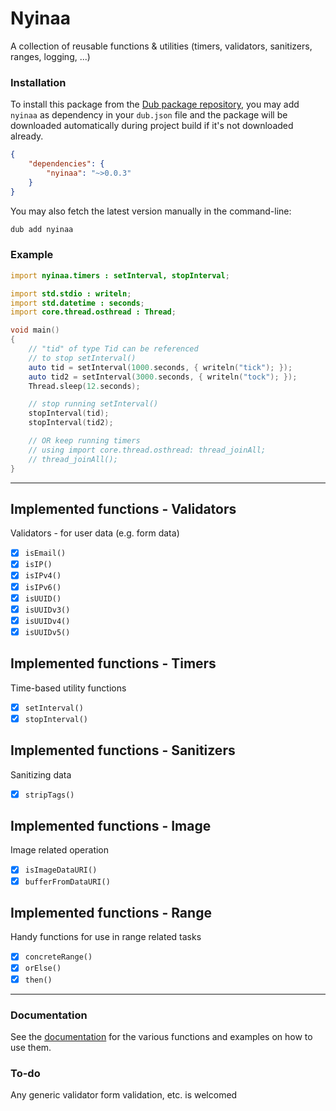 # Nyinaa

A collection of reusable functions & utilities (timers, validators, sanitizers,
ranges, logging, ...)

### Installation

To install this package from the
[Dub package repository](https://code.dlang.org), you may add `nyinaa` as
dependency in your `dub.json` file and the package will be downloaded
automatically during project build if it's not downloaded already.

```json
{
    "dependencies": {
        "nyinaa": "~>0.0.3"
    }
}
```

You may also fetch the latest version manually in the command-line:

```sh
dub add nyinaa
```

### Example

```d
import nyinaa.timers : setInterval, stopInterval;

import std.stdio : writeln;
import std.datetime : seconds;
import core.thread.osthread : Thread;

void main()
{
	// "tid" of type Tid can be referenced
	// to stop setInterval()
	auto tid = setInterval(1000.seconds, { writeln("tick"); });
	auto tid2 = setInterval(3000.seconds, { writeln("tock"); });
	Thread.sleep(12.seconds);

	// stop running setInterval()
	stopInterval(tid);
	stopInterval(tid2);

	// OR keep running timers
	// using import core.thread.osthread: thread_joinAll;
    // thread_joinAll();
}
```

---

## Implemented functions - Validators

Validators - for user data (e.g. form data)

-   [x] `isEmail()`
-   [x] `isIP()`
-   [x] `isIPv4()`
-   [x] `isIPv6()`
-   [x] `isUUID()`
-   [x] `isUUIDv3()`
-   [x] `isUUIDv4()`
-   [x] `isUUIDv5()`

## Implemented functions - Timers

Time-based utility functions

-   [x] `setInterval()`
-   [x] `stopInterval()`

## Implemented functions - Sanitizers

Sanitizing data

-   [x] `stripTags()`

## Implemented functions - Image

Image related operation

-   [x] `isImageDataURI()`
-   [x] `bufferFromDataURI()`

## Implemented functions - Range

Handy functions for use in range related tasks

-   [x] `concreteRange()`
-   [x] `orElse()`
-   [x] `then()`

---

### Documentation

See the [documentation](https://nyinaa.dpldocs.info/nyinaa.html) for the various
functions and examples on how to use them.

### To-do

Any generic validator form validation, etc. is welcomed
